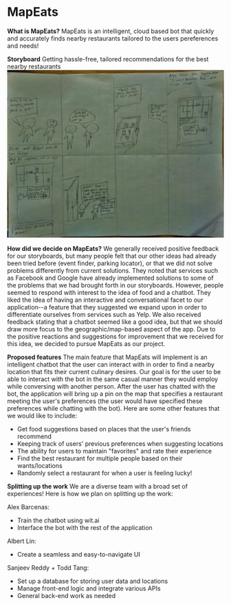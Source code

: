 # MapEats

**What is MapEats?**
MapEats is an intelligent, cloud based bot that quickly and accurately finds
nearby restaurants tailored to the users pereferences and needs!

**Storyboard**
Getting hassle-free, tailored recommendations for the best nearby restaurants
![Storyboard](./storyboards/final_storyboard.jpg "Finding nearby restaurant recommendations")

**How did we decide on MapEats?**
We generally received positive feedback for our storyboards, but many people
felt that our other ideas had already been tried before (event finder, parking
locator), or that we did not solve problems differently from current solutions.
They noted that services such as Facebook and Google have already implemented
solutions to some of the problems that we had brought forth in our storyboards.
However, people seemed to respond with interest to the idea of food and a
chatbot. They liked the idea of having an interactive and conversational facet
to our application--a feature that they suggested we expand upon in order to
differentiate ourselves from services such as Yelp. We also received feedback
stating that a chatbot seemed like a good idea, but that we should draw more
focus to the geographic/map-based aspect of the app. Due to the positive
reactions and suggestions for improvement that we received for this idea, we
decided to pursue MapEats as our project.

**Proposed features**
The main feature that MapEats will implement is an intelligent chatbot that the
user can interact with in order to find a nearby location that fits their
current culinary desires. Our goal is for the user to be able to interact with
the bot in the same casual manner they would employ while conversing with
another person. After the user has chatted with the bot, the application will
bring up a pin on the map that specifies a restaurant meeting the user's
preferences (the user would have specified these preferences while chatting
with the bot). Here are some other features that we would like to include:
  - Get food suggestions based on places that the user's friends recommend
  - Keeping track of users' previous preferences when suggesting locations
  - The ability for users to maintain "favorites" and rate their experience
  - Find the best restaurant for multiple people based on their wants/locations
  - Randomly select a restaurant for when a user is feeling lucky!

**Splitting up the work**
We are a diverse team with a broad set of experiences! Here is how we plan
on splitting up the work:

Alex Barcenas:
  - Train the chatbot using wit.ai
  - Interface the bot with the rest of the application

Albert Lin:
  - Create a seamless and easy-to-navigate UI

Sanjeev Reddy + Todd Tang:
  - Set up a database for storing user data and locations
  - Manage front-end logic and integrate various APIs
  - General back-end work as needed
